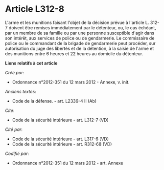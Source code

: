 # Article L312-8

L'arme et les munitions faisant l'objet de la décision prévue à l'article L. 312-7 doivent être remises immédiatement par le
détenteur, ou, le cas échéant, par un membre de sa famille ou par une personne susceptible d'agir dans son intérêt, aux
services de police ou de gendarmerie. Le commissaire de police ou le commandant de la brigade de gendarmerie peut procéder,
sur autorisation du juge des libertés et de la détention, à la saisie de l'arme et des munitions entre 6 heures et 22 heures
au domicile du détenteur.

**Liens relatifs à cet article**

_Créé par_:

  - Ordonnance n°2012-351 du 12 mars 2012 -  Annexe, v. init.

_Anciens textes_:

  - Code de la défense. - art. L2336-4 II (Ab)

_Cite_:

  - Code de la sécurité intérieure - art. L312-7 (VD)

_Cité par_:

  - Code de la sécurité intérieure - art. L317-6 (VD)
  - Code de la sécurité intérieure - art. R312-68 (VD)

_Codifié par_:

  - Ordonnance n°2012-351 du 12 mars 2012 - art. Annexe
